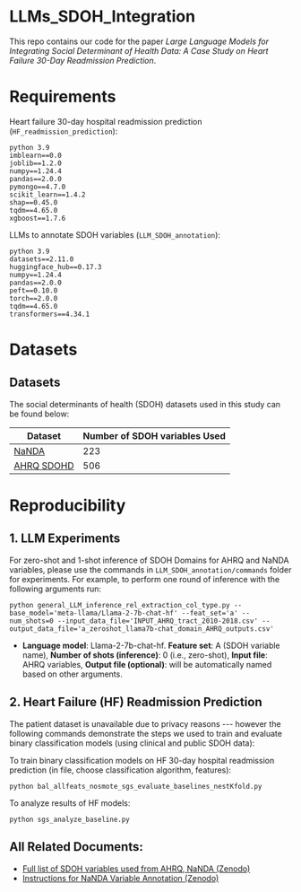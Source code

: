# LLMs_SDOH_Integration

This repo contains our code for the paper _Large Language Models for Integrating Social Determinant of Health Data: A Case Study on Heart Failure 30-Day Readmission Prediction_.

# Requirements
Heart failure 30-day hospital readmission prediction (```HF_readmission_prediction```):
```
python 3.9
imblearn==0.0
joblib==1.2.0
numpy==1.24.4
pandas==2.0.0
pymongo==4.7.0
scikit_learn==1.4.2
shap==0.45.0
tqdm==4.65.0
xgboost==1.7.6
```

LLMs to annotate SDOH variables (```LLM_SDOH_annotation```):
```
python 3.9
datasets==2.11.0
huggingface_hub==0.17.3
numpy==1.24.4
pandas==2.0.0
peft==0.10.0
torch==2.0.0
tqdm==4.65.0
transformers==4.34.1
```


# Datasets
## Datasets

The social determinants of health (SDOH) datasets used in this study can be found below:

|   Dataset | Number of SDOH variables Used |
|---------------- | -------------- |
| [NaNDA](https://www.icpsr.umich.edu/web/ICPSR/series/1920) |  223  |
| [AHRQ SDOHD](https://www.ahrq.gov/sdoh/data-analytics/sdoh-data.html) |  506 |


# Reproducibility
## 1. LLM Experiments
For zero-shot and 1-shot inference of SDOH Domains for AHRQ and NaNDA variables, please use the commands in `LLM_SDOH_annotation/commands` folder for experiments.
For example, to perform one round of inference with the following arguments run:
```
python general_LLM_inference_rel_extraction_col_type.py --base_model='meta-llama/Llama-2-7b-chat-hf' --feat_set='a' --num_shots=0 --input_data_file='INPUT_AHRQ_tract_2010-2018.csv' --output_data_file='a_zeroshot_llama7b-chat_domain_AHRQ_outputs.csv'
```
- **Language model**: Llama-2-7b-chat-hf. **Feature set**: A (SDOH variable name), **Number of shots (inference)**: 0 (i.e., zero-shot), **Input file**: AHRQ variables, **Output file (optional)**: will be automatically named based on other arguments.

## 2. Heart Failure (HF) Readmission Prediction
The patient dataset is unavailable due to privacy reasons --- however the following commands demonstrate the steps we used to train and evaluate binary classification models (using clinical and public SDOH data):

To train binary classification models on HF 30-day hospital readmission prediction (in file, choose classification algorithm, features):
```
python bal_allfeats_nosmote_sgs_evaluate_baselines_nestKfold.py
```
To analyze results of HF models:
```
python sgs_analyze_baseline.py
```


## All Related Documents: 
- [Full list of SDOH variables used from AHRQ, NaNDA (Zenodo)](https://zenodo.org/records/10982453?token=eyJhbGciOiJIUzUxMiIsImlhdCI6MTcxMzMwMTg5NiwiZXhwIjoxNzIyMjExMTk5fQ.eyJpZCI6ImQ2NjIxODIwLTEwODEtNDVjYi1hOWQ1LWRhOTk3YTEyM2IwYyIsImRhdGEiOnt9LCJyYW5kb20iOiI3ZGQyNWNlYWFlM2Q2YTRiMTg0NDA4NzlkNTRjMDNlMCJ9.l6PwLoblL2DG9bBvFEjFzur4hVo6BgapzpOpKNqoWQeRtOIN0KFDL1cQgvW7_KAbAde0yDDTdy_SjQlllqagZg)
- [Instructions for NaNDA Variable Annotation (Zenodo)](https://zenodo.org/records/11062048?token=eyJhbGciOiJIUzUxMiIsImlhdCI6MTcxMzk4ODIzNywiZXhwIjoxNzIyMjExMTk5fQ.eyJpZCI6ImU3NDA5ZTZmLTNhOWQtNGE2Zi04ZWJiLTQ2OGJhMjIzYmYyMCIsImRhdGEiOnt9LCJyYW5kb20iOiJkMjY2OWY3MGZkMThmMmNkZTg4NGI0MjVhMGZkNjNmMSJ9.8KDK2L4AIyGX9zOciVUEcT9oom-WDrZ1B-MX5RJH0I9i3Im5LbZhLtSnyS7ElXUoDqDUhgAnNKiMKMWGh7gKwQ)
